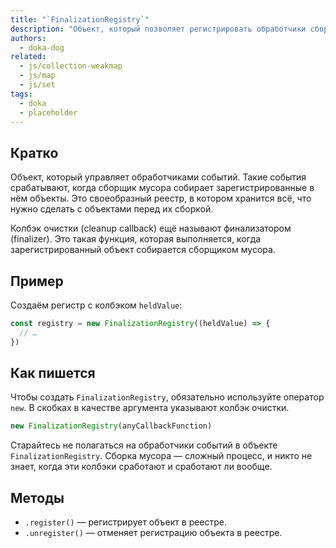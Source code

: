 ```yaml
---
title: "`FinalizationRegistry`"
description: "Объект, который позволяет регистрировать обработчики сборки мусора на зарегистрированных в нём объектах."
authors:
  - doka-dog
related:
  - js/collection-weakmap
  - js/map
  - js/set
tags:
  - doka
  - placeholder
---
```


## Кратко

Объект, который управляет обработчиками событий. Такие события срабатывают, когда сборщик мусора собирает зарегистрированные в нём объекты. Это своеобразный реестр, в котором хранится всё, что нужно сделать с объектами перед их сборкой.

Колбэк очистки (cleanup callback) ещё называют финализатором (finalizer). Это такая функция, которая выполняется, когда зарегистрированный объект собирается сборщиком мусора.

## Пример

Создаём регистр с колбэком `heldValue`:

```js
const registry = new FinalizationRegistry((heldValue) => {
  // …
})
```

## Как пишется

Чтобы создать `FinalizationRegistry`, обязательно используйте оператор `new`. В скобках в качестве аргумента указывают колбэк очистки.

```js
new FinalizationRegistry(anyCallbackFunction)
```

Старайтесь не полагаться на обработчики событий в объекте `FinalizationRegistry`. Сборка мусора — сложный процесс, и никто не знает, когда эти колбэки сработают и сработают ли вообще.

## Методы

- `.register()` — регистрирует объект в реестре.
- `.unregister()` — отменяет регистрацию объекта в реестре.
